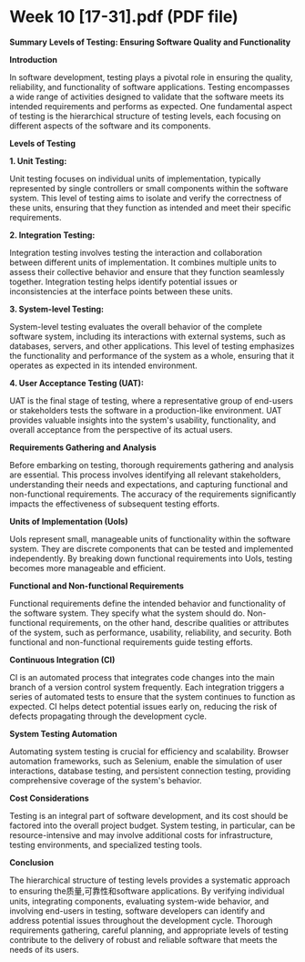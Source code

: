 # Week 10 [17-31].pdf (PDF file)
**Summary**
**Levels of Testing: Ensuring Software Quality and Functionality**

**Introduction**

In software development, testing plays a pivotal role in ensuring the quality, reliability, and functionality of software applications. Testing encompasses a wide range of activities designed to validate that the software meets its intended requirements and performs as expected. One fundamental aspect of testing is the hierarchical structure of testing levels, each focusing on different aspects of the software and its components.

**Levels of Testing**

**1. Unit Testing:**

Unit testing focuses on individual units of implementation, typically represented by single controllers or small components within the software system. This level of testing aims to isolate and verify the correctness of these units, ensuring that they function as intended and meet their specific requirements.

**2. Integration Testing:**

Integration testing involves testing the interaction and collaboration between different units of implementation. It combines multiple units to assess their collective behavior and ensure that they function seamlessly together. Integration testing helps identify potential issues or inconsistencies at the interface points between these units.

**3. System-level Testing:**

System-level testing evaluates the overall behavior of the complete software system, including its interactions with external systems, such as databases, servers, and other applications. This level of testing emphasizes the functionality and performance of the system as a whole, ensuring that it operates as expected in its intended environment.

**4. User Acceptance Testing (UAT):**

UAT is the final stage of testing, where a representative group of end-users or stakeholders tests the software in a production-like environment. UAT provides valuable insights into the system's usability, functionality, and overall acceptance from the perspective of its actual users.

**Requirements Gathering and Analysis**

Before embarking on testing, thorough requirements gathering and analysis are essential. This process involves identifying all relevant stakeholders, understanding their needs and expectations, and capturing functional and non-functional requirements. The accuracy of the requirements significantly impacts the effectiveness of subsequent testing efforts.

**Units of Implementation (UoIs)**

UoIs represent small, manageable units of functionality within the software system. They are discrete components that can be tested and implemented independently. By breaking down functional requirements into UoIs, testing becomes more manageable and efficient.

**Functional and Non-functional Requirements**

Functional requirements define the intended behavior and functionality of the software system. They specify what the system should do. Non-functional requirements, on the other hand, describe qualities or attributes of the system, such as performance, usability, reliability, and security. Both functional and non-functional requirements guide testing efforts.

**Continuous Integration (CI)**

CI is an automated process that integrates code changes into the main branch of a version control system frequently. Each integration triggers a series of automated tests to ensure that the system continues to function as expected. CI helps detect potential issues early on, reducing the risk of defects propagating through the development cycle.

**System Testing Automation**

Automating system testing is crucial for efficiency and scalability. Browser automation frameworks, such as Selenium, enable the simulation of user interactions, database testing, and persistent connection testing, providing comprehensive coverage of the system's behavior.

**Cost Considerations**

Testing is an integral part of software development, and its cost should be factored into the overall project budget. System testing, in particular, can be resource-intensive and may involve additional costs for infrastructure, testing environments, and specialized testing tools.

**Conclusion**

The hierarchical structure of testing levels provides a systematic approach to ensuring the质量,可靠性和software applications. By verifying individual units, integrating components, evaluating system-wide behavior, and involving end-users in testing, software developers can identify and address potential issues throughout the development cycle. Thorough requirements gathering, careful planning, and appropriate levels of testing contribute to the delivery of robust and reliable software that meets the needs of its users.
